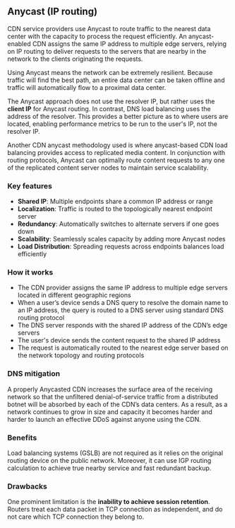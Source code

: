## Anycast (IP routing)

CDN service providers use Anycast to route traffic to the nearest data center with the capacity to process the request efficiently. An anycast-enabled CDN assigns the same IP address to multiple edge servers, relying on IP routing to deliver requests to the servers that are nearby in the network to the clients originating the requests.

Using Anycast means the network can be extremely resilient. Because traffic will find the best path, an entire data center can be taken offline and traffic will automatically flow to a proximal data center.

The Anycast approach does not use the resolver IP, but rather uses the **client IP** for Anycast routing. In contrast, DNS load balancing uses the address of the resolver. This provides a better picture as to where users are located, enabling performance metrics to be run to the user's IP, not the resolver IP.

Another CDN anycast methodology used is where anycast-based CDN load balancing provides access to replicated media content. In conjunction with routing protocols, Anycast can optimally route content requests to any one of the replicated content server nodes to maintain service scalability.

### Key features

- **Shared IP**: Multiple endpoints share a common IP address or range
- **Localization**: Traffic is routed to the topologically nearest endpoint server
- **Redundancy**: Automatically switches to alternate servers if one goes down
- **Scalability**: Seamlessly scales capacity by adding more Anycast nodes
- **Load Distribution**: Spreading requests across endpoints balances load efficiently

### How it works

- The CDN provider assigns the same IP address to multiple edge servers located in different geographic regions
- When a user’s device sends a DNS query to resolve the domain name to an IP address, the query is routed to a DNS server using standard DNS routing protocol
- The DNS server responds with the shared IP address of the CDN’s edge servers
- The user's device sends the content request to the shared IP address
- The request is automatically routed to the nearest edge server based on the network topology and routing protocols

### DNS mitigation

A properly Anycasted CDN increases the surface area of the receiving network so that the unfiltered denial-of-service traffic from a distributed botnet will be absorbed by each of the CDN’s data centers. As a result, as a network continues to grow in size and capacity it becomes harder and harder to launch an effective DDoS against anyone using the CDN.

### Benefits

Load balancing systems (GSLB) are not required as it relies on the original routing device on the public network. Moreover, it can use IGP routing calculation to achieve true nearby service and fast redundant backup.

### Drawbacks

One prominent limitation is the **inability to achieve session retention**. Routers treat each data packet in TCP connection as independent, and do not care which TCP connection they belong to.
